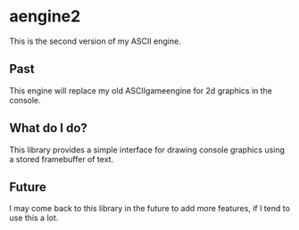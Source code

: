 # aengine2
This is the second version of my ASCII engine.

## Past
This engine will replace my old ASCIIgameengine for 2d graphics in the console.

## What do I do?
This library provides a simple interface for drawing console graphics using a stored
framebuffer of text.

## Future
I may come back to this library in the future to add more features, if I tend to use
this a lot.
